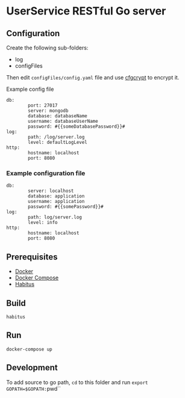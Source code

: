 # UserService RESTful Go server

## Configuration

Create the following sub-folders:
-   log
-   configFiles

Then edit `configFiles/config.yaml` file and use [cfgcrypt][29f7816d] to encrypt it.

Example config file
```
db:
        port: 27017
        server: mongodb
        database: databaseName
        username: databaseUserName
        password: #{{someDatabasePassword}}#
log:
        path: /log/server.log
        level: defaultLogLevel
http:
        hostname: localhost
        port: 8080
```

### Example configuration file
```
db:
        server: localhost
        database: application
        username: application
        password: #{{somePassword}}#
log:
        path: log/server.log
        level: info
http:
        hostname: localhost
        port: 8080
```
## Prerequisites
-   [Docker][337bc096]
-   [Docker Compose][8806988c]
-   [Habitus][03481138]


## Build

`habitus`

## Run

`docker-compose up`

## Development

To add source to go path, `cd` to this folder and run `export GOPATH=$GOPATH:`pwd``

[29f7816d]: https://github.com/BernardIgiri/cfgcrypt "Configuration file encryption utility"
[8806988c]: https://docs.docker.com/compose/ "Docker Compose Utility"
[337bc096]: https://docs.docker.com "Docker Paltform"
[03481138]: http://www.habitus.io "Habitus Build Flow Tool For Docker"

